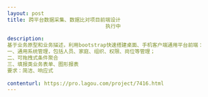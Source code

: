```yaml
---                
layout: post       
title: 跨平台数据采集、数据比对项目前端设计
                                执行中
           
description: 
基于业务原型和业务描述，利用bootstrap快速搭建桌面、手机客户端通用平台前端：
一、通用系统管理，包括人员、家庭、组织、权限、岗位等管理；
二、可拖拽式条件聚合
三、填报类业务表单、图形报表
要求：简洁、响应式
     
contenturl: https://pro.lagou.com/project/7416.html      
---                 
```

